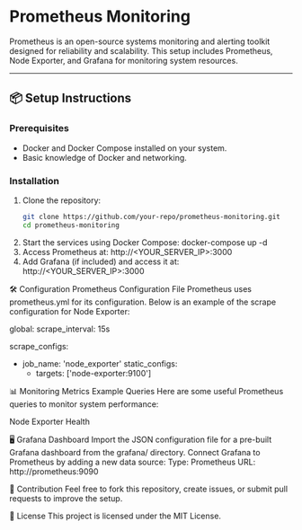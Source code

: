 # Prometheus Monitoring

Prometheus is an open-source systems monitoring and alerting toolkit designed for reliability and scalability. This setup includes Prometheus, Node Exporter, and Grafana for monitoring system resources.

---

## 📦 Setup Instructions

### Prerequisites
- Docker and Docker Compose installed on your system.
- Basic knowledge of Docker and networking.

### Installation
1. Clone the repository:
   ```bash
   git clone https://github.com/your-repo/prometheus-monitoring.git
   cd prometheus-monitoring

2. Start the services using Docker Compose:
   docker-compose up -d
3. Access Prometheus at:
   http://<YOUR_SERVER_IP>:3000
4. Add Grafana (if included) and access it at:
   http://<YOUR_SERVER_IP>:3000


🛠 Configuration
Prometheus Configuration File
Prometheus uses prometheus.yml for its configuration. Below is an example of the scrape configuration for Node Exporter:

global:
  scrape_interval: 15s

scrape_configs:
  - job_name: 'node_exporter'
    static_configs:
      - targets: ['node-exporter:9100']

📊 Monitoring Metrics
Example Queries
Here are some useful Prometheus queries to monitor system performance:

Node Exporter Health

🖥 Grafana Dashboard
Import the JSON configuration file for a pre-built Grafana dashboard from the grafana/ directory.
Connect Grafana to Prometheus by adding a new data source:
Type: Prometheus
URL: http://prometheus:9090

🤝 Contribution
Feel free to fork this repository, create issues, or submit pull requests to improve the setup.

📄 License
This project is licensed under the MIT License.

